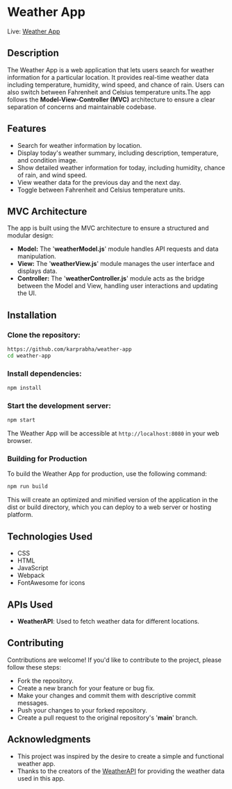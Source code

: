 # Weather App
Live: [Weather App](https://prismatic-medovik-043edf.netlify.app/)
## Description
The Weather App is a web application that lets users search for weather information for a particular location. It provides real-time weather data including temperature, humidity, wind speed, and chance of rain. Users can also switch between Fahrenheit and Celsius temperature units.The app follows the **Model-View-Controller (MVC)** architecture to ensure a clear separation of concerns and maintainable codebase.

## Features

- Search for weather information by location.
- Display today's weather summary, including description, temperature, and condition image.
- Show detailed weather information for today, including humidity, chance of rain, and wind speed.
- View weather data for the previous day and the next day.
- Toggle between Fahrenheit and Celsius temperature units.

## MVC Architecture
The app is built using the MVC architecture to ensure a structured and modular design:
- **Model:** The '**weatherModel.js**' module handles API requests and data manipulation.
- **View:** The '**weatherView.js**' module manages the user interface and displays data.
- **Controller:** The '**weatherController.js**' module acts as the bridge between the Model and View, handling user interactions and updating the UI.

## Installation
### Clone the repository:
```bash
https://github.com/karprabha/weather-app
cd weather-app
```
### Install dependencies:

```bash
npm install
```

### Start the development server:

```bash
npm start
```

The Weather App will be accessible at `http://localhost:8080` in your web browser.

### Building for Production

To build the Weather App for production, use the following command:

```bash
npm run build
```

This will create an optimized and minified version of the application in the dist or build directory, which you can deploy to a web server or hosting platform.


## Technologies Used
- CSS
- HTML
- JavaScript
- Webpack
- FontAwesome for icons

## APIs Used
- **WeatherAPI**: Used to fetch weather data for different locations.

## Contributing
Contributions are welcome! If you'd like to contribute to the project, please follow these steps:
- Fork the repository.
- Create a new branch for your feature or bug fix.
- Make your changes and commit them with descriptive commit messages.
- Push your changes to your forked repository.
- Create a pull request to the original repository's '**main**' branch.

## Acknowledgments
- This project was inspired by the desire to create a simple and functional weather app.
- Thanks to the creators of the [WeatherAPI](https://www.weatherapi.com/) for providing the weather data used in this app.

